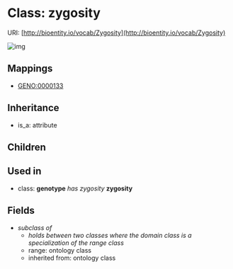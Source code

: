# Class: zygosity




URI: [http://bioentity.io/vocab/Zygosity](http://bioentity.io/vocab/Zygosity)

![img](http://yuml.me/diagram/nofunky;dir:TB/class/\[Zygosity]-%20subclass%20of(i)%20%3F>\[OntologyClass],%20\[Genotype]-%20has%20zygosity(i)%20%3F>\[Zygosity],%20\[Attribute]^-\[Zygosity])
## Mappings

 * [GENO:0000133](http://purl.obolibrary.org/obo/GENO_0000133)
## Inheritance

 *  is_a: attribute
## Children

## Used in

 *  class: **genotype** *has zygosity* **zygosity**
## Fields

 * _subclass of_
    * _holds between two classes where the domain class is a specialization of the range class_
    * range: ontology class
    * inherited from: ontology class

